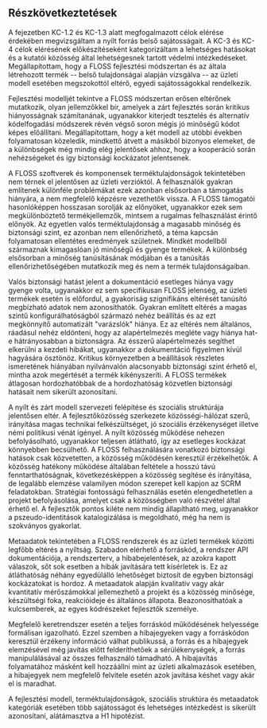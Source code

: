 Részkövetkeztetések
----------------------

A fejezetben KC-1.2 és KC-1.3 alatt megfogalmazott célok elérése érdekében megvizsgáltam a nyílt forrás belső sajátosságait. A KC-3 és KC-4 célok elérésének előkészítéseként kategorizáltam a lehetséges hatásokat és a kutatói közösség által lehetségesnek tartott védelmi intézkedéseket. Megállapítottam, hogy a FLOSS fejlesztési módszertan és az általa létrehozott termék -- belső tulajdonságai alapján vizsgálva -- az üzleti modell esetében megszokottól eltérő, egyedi sajátosságokkal rendelkezik.

Fejlesztési modelljét tekintve a FLOSS módszertan erősen eltérőnek mutatkozik, olyan jellemzőkkel bír, amelyek a zárt fejlesztés során kritikus hiányosságnak számítanának, ugyanakkor kiterjedt tesztelés és alternatív kódelfogadási módszerek révén végső soron mégis jó minőségű kódot képes előállítani. Megállapítottam, hogy a két modell az utóbbi években folyamatosan közeledik, mindkettő átvett a másikból bizonyos elemeket, de a különbségek még mindig elég jelentősek ahhoz, hogy a kooperáció során nehézségeket és így biztonsági kockázatot jelentsenek.

A FLOSS szoftverek és komponensek terméktulajdonságok tekintetében nem térnek el jelentősen az üzleti verzióktól. A felhasználók gyakran említenek különféle problémákat ezek azonban elsősorban a támogatás hiányára, a nem megfelelő képzésre vezethetők vissza. A FLOSS támogatói hasonlóképpen hosszasan sorolják az előnyöket, ugyanakkor ezek sem megkülönböztető termékjellemzők, mintsem a rugalmas felhasználást érintő előnyök. Az egyetlen valós terméktulajdonság a magasabb minőség és biztonsági szint, ez azonban nem ellenőrizhető, a téma kapcsán folyamatosan ellentétes eredmények születnek. Mindkét modellből származnak kimagaslóan jó minőségű és gyenge termékek. A különbség elsősorban a minőség tanúsításának módjában és a tanúsítás ellenőrizhetőségében mutatkozik meg és nem a termék tulajdonságaiban.

Valós biztonsági hatást jelent a dokumentáció esetleges hiánya vagy gyenge volta, ugyanakkor ez sem specifikusan FLOSS jelenség, az üzleti termékek esetén is előfordul, a gyakoriság szignifikáns eltérését tanúsító megbízható adatok nem azonosíthatók. Gyakran említett eltérés a magas szintű konfigurálhatóságból származó nehéz beállítás és az ezt megkönnyítő automatizált "varázslók" hiánya. Ez az eltérés nem általános, ráadásul nehéz eldönteni, hogy az alapértelmezés megléte vagy hiánya hat-e hátrányosabban a biztonságra. Az ésszerű alapértelmezés segíthet elkerülni a kezdeti hibákat, ugyanakkor a dokumentáció figyelmen kívül hagyására ösztönöz. Kritikus környezetben a beállítások részletes ismeretének hiányában nyilvánvalón alacsonyabb biztonsági szint érhető el, mintha azok megértését a termék kikényszeríti. A FLOSS termékek átlagosan hordozhatóbbak de a hordozhatóság közvetlen biztonsági hatásait nem sikerült azonosítani.

A nyílt és zárt modell szervezeti felépítése és szociális struktúrája jelentősen eltér. A fejlesztőközösség szerkezete közösségi-hálózat szerű, irányítása magas technikai felkészültséget, jó szociális érzékenységet illetve némi politikusi vénát igényel. A nyílt közösség működése nehezen befolyásolható, ugyanakkor teljesen átlátható, így az esetleges kockázat könnyebben becsülhető. A FLOSS felhasználására vonatkozó biztonsági hatások csak közvetetten, a közösség működésén keresztül érzékelhetők. A közösség hatékony működése általában feltétele a hosszú távú fenntarthatóságnak, következésképpen a közösség segítése és irányítása, de legalább elemzése valamilyen módon szerepet kell kapjon az SCRM feladatokban. Stratégiai fontosságú felhasználás esetén elengedhetetlen a projekt befolyásolása, amelyet csak a közösségben való részvétel által érhető el. A fejlesztők pontos kiléte nem mindig állapítható meg, ugyanakkor a pszeudo-identitások katalogizálása is megoldható, még ha nem is szokványos gyakorlat.
 
Metaadatok tekintetében a FLOSS rendszerek és az üzleti termékek közötti legfőbb eltérés a nyíltság. Szabadon elérhető a forráskód, a rendszer API dokumentációja, a rendszerterv, a hibabejelentések, az azokra kapott válaszok, sőt sok esetben a hibák javítására tett kísérletek is.  Ez az átláthatóság néhány egyedülálló lehetőséget biztosít de egyben biztonsági kockázatokat is hordoz. A metaadatok alapján kvalitatív vagy akár kvantitatív mérőszámokkal jellemezhető a projekt és a közösség minősége, készültségi foka, reakcióideje és általános állapota. Beazonosíthatóak a kulcsemberek, az egyes kódrészeket fejlesztők személye.

Megfelelő keretrendszer esetén a teljes forráskód működésének helyessége formálisan igazolható.  Ezzel szemben a hibajegyeken vagy a forráskódon keresztül érzékeny információ válhat publikussá, a forrás és a hibajegyek elemzésével még javítás előtt felderíthetőek a sérülékenységek, a forrás manipulálásával az összes felhasználó támadható. A hibajavítás folyamatához másként kell hozzáállni mint az üzleti alkalmazások esetében, a hibajegyek nem megfelelő felvitele esetén azok javítása késhet vagy akár el is maradhat.

A fejlesztési modell, terméktulajdonságok, szociális struktúra és metaadatok kategóriák esetében több sajátosságot és lehetséges intézkedést is sikerült azonosítani, alátámasztva a H1 hipotézist.
